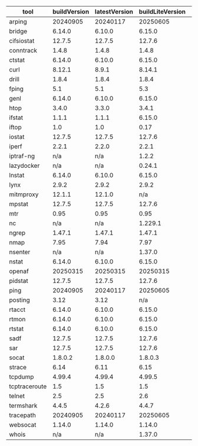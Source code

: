 | tool | buildVersion | latestVersion | buildLiteVersion | liteVersion |
|------|--------------|---------------|------------------|-------------|
| arping | 20240905 | 20240117 | 20250605 | 20240905 |
| bridge | 6.14.0 | 6.10.0 | 6.15.0 | 6.14.0 |
| cifsiostat | 12.7.5 | 12.7.5 | 12.7.6 | 12.7.6 |
| conntrack | 1.4.8 | 1.4.8 | 1.4.8 | 1.4.8 |
| ctstat | 6.14.0 | 6.10.0 | 6.15.0 | 6.14.0 |
| curl | 8.12.1 | 8.9.1 | 8.14.1 | 8.13.0 |
| drill | 1.8.4 | 1.8.4 | 1.8.4 | 1.8.4 |
| fping | 5.1 | 5.1 | 5.3 | 5.3 |
| genl | 6.14.0 | 6.10.0 | 6.15.0 | 6.14.0 |
| htop | 3.4.0 | 3.3.0 | 3.4.1 | 3.4.1 |
| ifstat | 1.1.1 | 1.1.1 | 6.15.0 | 6.14.0 |
| iftop | 1.0 | 1.0 | 0.17 | 0.17 |
| iostat | 12.7.5 | 12.7.5 | 12.7.6 | 12.7.6 |
| iperf | 2.2.1 | 2.2.0 | 2.2.1 | 2.2.0 |
| iptraf-ng | n/a | n/a | 1.2.2 | 1.2.2 |
| lazydocker | n/a | n/a | 0.24.1 | 0.23.3 |
| lnstat | 6.14.0 | 6.10.0 | 6.15.0 | 6.14.0 |
| lynx | 2.9.2 | 2.9.2 | 2.9.2 | 2.9.2 |
| mitmproxy | 12.1.1 | 12.1.0 | n/a | n/a |
| mpstat | 12.7.5 | 12.7.5 | 12.7.6 | 12.7.6 |
| mtr | 0.95 | 0.95 | 0.95 | 0.95 |
| nc | n/a | n/a | 1.229.1 | 1.229.1 |
| ngrep | 1.47.1 | 1.47.1 | 1.47.1 | 1.47.1 |
| nmap | 7.95 | 7.94 | 7.97 | 7.97 |
| nsenter | n/a | n/a | 1.37.0 | 1.37.0 |
| nstat | 6.14.0 | 6.10.0 | 6.15.0 | 6.14.0 |
| openaf | 20250315 | 20250315 | 20250315 | 20250315 |
| pidstat | 12.7.5 | 12.7.5 | 12.7.6 | 12.7.6 |
| ping | 20240905 | 20240117 | 20250605 | 20240905 |
| posting | 3.12 | 3.12 | n/a | n/a |
| rtacct | 6.14.0 | 6.10.0 | 6.15.0 | 6.14.0 |
| rtmon | 6.14.0 | 6.10.0 | 6.15.0 | 6.14.0 |
| rtstat | 6.14.0 | 6.10.0 | 6.15.0 | 6.14.0 |
| sadf | 12.7.5 | 12.7.5 | 12.7.6 | 12.7.6 |
| sar | 12.7.5 | 12.7.5 | 12.7.6 | 12.7.6 |
| socat | 1.8.0.2 | 1.8.0.0 | 1.8.0.3 | 1.8.0.3 |
| strace | 6.14 | 6.11 | 6.15 | 6.13 |
| tcpdump | 4.99.4 | 4.99.4 | 4.99.5 | 4.99.5 |
| tcptraceroute | 1.5 | 1.5 | 1.5 | 1.5 |
| telnet | 2.5 | 2.5 | 2.6 | 2.6 |
| termshark | 4.4.5 | 4.2.6 | 4.4.7 | 4.4.6 |
| tracepath | 20240905 | 20240117 | 20250605 | 20240905 |
| websocat | 1.14.0 | 1.14.0 | 1.14.0 | 1.14.0 |
| whois | n/a | n/a | 1.37.0 | 1.37.0 |

